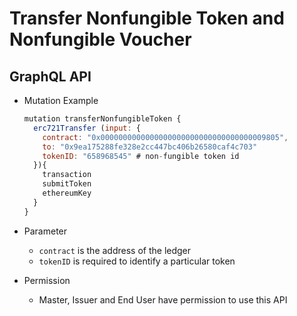 
# Transfer Nonfungible Token and Nonfungible Voucher

## GraphQL API

- Mutation Example
  ```javascript
  mutation transferNonfungibleToken {
    erc721Transfer (input: {
      contract: "0x0000000000000000000000000000000000009805",
      to: "0x9ea175288fe328e2cc447bc406b26580caf4c703"
      tokenID: "658968545" # non-fungible token id
    }){
      transaction
      submitToken
      ethereumKey
    }
  }
  ```
- Parameter
  - `contract` is the address of the ledger
  - `tokenID` is required to identify a particular token

- Permission
  - Master, Issuer and End User have permission to use this API
<!-- 
#### Method 1
- Auth: Master (TEST)
  - mintIL
- Auth: Issuer or End User
  - transferNonfungibleToken
    - sign transaction
    - submitTx

#### Method 2
- Auth: Issuer
  - publishNonFungibleVoucher
    - signTx
    - submitTx
  - mintErc721
    - signTx
    - submitTx
- Auth: Issuer or End User
  - transfer erc721
    - signTx
    - submitTx -->


